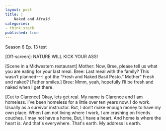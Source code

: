 ```yaml
---
layout: post
title: | 
    Naked and Afraid
categories:
- think.stack
published: true
---
```


Season 6 Ep. 13 test

[Off-screen]: NATURE WILL KICK YOUR ASS!

[Scene in a Midwestern restaurant] Mother: Now, Bree, please tell us what you are eating
for your last meal. Bree: Last meal with the family? This wasn’t planned---I got the “Fresh
and Naked Basil Pesto.” Mother” Fresh and naked?  [Father smiles.] Bree: Mmm, yeah,
hopefully I’ll be fresh and naked when I get there.

[Cut to Clarence] Okay, lets get real. My name is Clarence and I am homeless. I’ve been
homeless for a little over ten years now. I do work. Usually as a survivor instructor.
But, I don’t make enough money to have my own place. When I am not living where I work, I
am crashing on friends couches. I may not have a home, But, I have a heart. And home is
where the heart is. And that's everywhere. That's earth. My address is earth.

